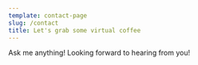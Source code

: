 ```yaml
---
template: contact-page
slug: /contact
title: Let's grab some virtual coffee
---
```

Ask me anything! Looking forward to hearing from you!